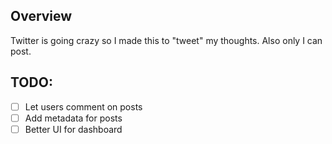 ## Overview

Twitter is going crazy so I made this to "tweet" my thoughts. Also only I can post.

## TODO:

- [ ] Let users comment on posts
- [ ] Add metadata for posts
- [ ] Better UI for dashboard
